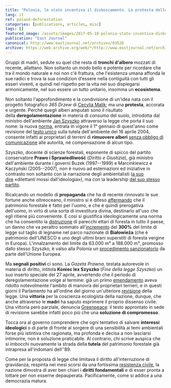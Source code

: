 ```yaml
---
title: "Polonia, lo stato incentiva il disboscamento. La protesta delle madri"
lang: it
ref: poland-deforestation
categories: [publications, articles, misc]
tags: []
featured_image: /assets/images/2017-05-18-polonia-stato-incentiva-disboscamento.jpg
publication: "East Journal"
canonical: http://www.eastjournal.net/archives/83528
archive: https://web.archive.org/web/*/http://www.eastjournal.net/archives/83528
---
```


Gruppi di madri, sedute su quel che resta di **tronchi d'albero** mozzati di recente, allattano. Non soltanto un modo bello e potente per ricordare che tra il mondo naturale e noi non c'è frattura, che l'esistenza umana affonda le sue radici e trova la sua condizion d'essere nella contiguità con tutti gli esseri viventi, e quindi nel rispetto per la vita nel suo dispiegarsi armonicamente, nel suo essere un tutto unitario, insomma un **ecosistema**.

Non soltanto l'approfondimento e la condivisione di un'idea nata con il progetto fotografico *365 Drzew* di [Cecylia Malik](http://www.cecyliamalik.pl/drzewa/d-album.html); ma una **protesta**, accorata e urgente. Perché quegli alberi amputati sono il risultato della **deregolamentazione** in materia di consumo del suolo, introdotta dal ministro dell'ambiente [Jan Szyszko](https://www.premier.gov.pl/ludzie/jan-szyszko.html) attraverso la legge che porta il suo nome: la nuova [norma](http://www.dziennikustaw.gov.pl/du/2016/2134/), entrata in vigore il 1° gennaio di quest'anno come revisione del [testo unico](http://isap.sejm.gov.pl/DetailsServlet?id=WDU20160002249) sulla tutela dell'ambiente del 16 aprile 2004, consente infatti ai proprietari di terreni di **rimuovere alberi** [senza obbligo di comunicazione](https://www.theguardian.com/environment/2017/apr/07/polish-law-change-unleashes-massacre-of-trees) alle autorità, né compensazione di alcun tipo.

Szyszko, docente di scienze forestali, esponente di spicco del partito conservatore **Prawo i Sprawiedliwość** (*Diritto e Giustizia*), già ministro dell'ambiente durante i governi Buzek (1997--1999) e Marcinkiewicz e Kaczyński (2005--2007), non è nuovo ad esternazioni ed iniziative in contrasto non soltanto con la narrazione degli ambientalisti ([a suo dire](http://www.corriere.it/esteri/17_aprile_09/polonia-madri-difesa-alberi-59e7e6fa-1d5e-11e7-b755-4576cad31df7.shtml) «dilettanti mossi dall'ideologia»), ma con la leadership [del suo stesso partito](http://wyborcza.pl/7,75398,21398193,szyszko-o-ustawie-ws-wycinki-drzew-to-bardzo-dobra-ustawa.html).

Ricalcando un modello di **propaganda** che ha di recente rinnovato le sue fortune anche oltreoceano, il ministro si è difeso [affermando](https://oko.press/zielone-ludziki-ministra-szyszki/) che il patrimonio forestale è fatto per l'uomo, e che è quindi prerogativa dell'uomo, in virtù di una sorta di investitura divina, destinarlo all'uso che egli ritiene più conveniente. E così si giustifica ideologicamente una norma che ha consentito la [distruzione](http://tvnmeteo.tvn24.pl/informacje-pogoda/polska,28/prawo-sie-zmienilo-drzewa-padaja-szyszko-kto-posadzil-ma-prawo-wyciac,224231,1,0.html) di parecchi ettari di foresta in tutto il paese, un danno che va peraltro sommato all'[incremento](https://in.reuters.com/article/us-poland-environment-forest-idINKCN0WR15H) del **300%** del limite di legge sul taglio di legname nel parco nazionale di **Białowieża** (che è patrimonio dell'UNESCO e uno degli ultimi brani superstiti di foresta vergine in Europa). L'innalzamento del limite da 63.000 m³ a 188.000 m³, promosso dallo stesso Szyszko, è valso alla Polonia un [procedimento sanzionatorio](http://www.tokfm.pl/Tokfm/7,103454,21704142,komisja-europejska-stawia-ultimatum-min-szyszce-ws-wycinki.html) da parte dell'Unione Europea.

Ma **segnali positivi** ci sono. La *Gazeta Prawna*, testata autorevole in materia di diritto, intitola **Koniec lex Szyszko** (*Fine della legge Szyszko*) un suo inserto speciale del 27 aprile, avvertendo che il periodo di deregolamentazione volge al termine: già un primo [emendamento](http://isap.sejm.gov.pl/DetailsServlet?id=WDU20160002249) aveva ridotto notevolmente l'ambito di manovra dei proprietari terrieri, e in questi giorni il Parlamento ha all'ordine del giorno un'ulteriore [revisione](http://www.sejm.gov.pl/Sejm8.nsf/PrzebiegProc.xsp?nr=1334) della legge. Una **vittoria** per la coscienza ecologista della nazione, dunque, che anche attraverso le **madri** ha saputo esprimere il proprio dissenso civile. Una vittoria però parziale, denuncia [Greenpeace](http://www.greenpeace.org/poland/pl/wydarzenia/polska/Lex-Szyszko-to-Polska-w-trocinach/): il testo approntato in sede di revisione sarebbe infatti poco più che una **soluzione di compromesso**.

Tocca ora al governo comprendere che ogni tentativo di salvare **interessi ideologici** o di parte di fronte al sorgere di una sensibilità ai temi ambientali forse più istintiva che ragionata, ma profonda e decisa a non lasciarsi intimorire, non è soluzione praticabile. Al contrario, chi scrive auspica che si imbocchi nuovamente la strada della **tutela** del patrimonio forestale già intrapresa all'indomani dell''89.

Come per la proposta di legge che limitava il diritto all'interruzione di gravidanza, respinta nei mesi scorsi da una fortissima [resistenza civile](https://www.eastjournal.net/archives/76367), la nazione dimostra di aver ben chiari i **diritti fondamentali** e di esser pronta a lottare per non esserne depauperata. Pacificamente, come si addice a una democrazia matura.
